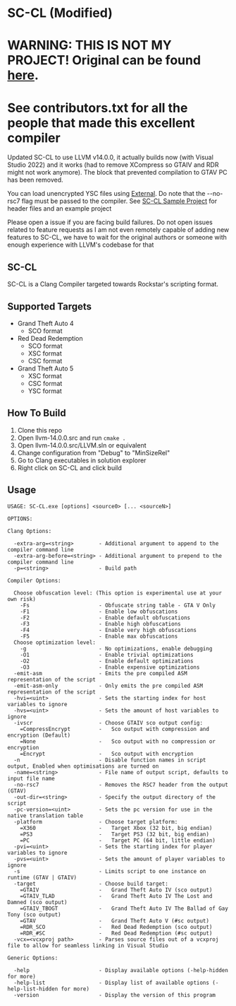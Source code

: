# SC-CL (Modified)

# WARNING: THIS IS NOT MY PROJECT! Original can be found [here](https://github.com/NativeFunction/SC-CL). 

# See contributors.txt for all the people that made this excellent compiler

Updated SC-CL to use LLVM v14.0.0, it actually builds now (with Visual Studio 2022) and it works (had to remove XCompress so GTAIV and RDR might not work anymore). The block that prevented compilation to GTAV PC has been removed.

You can load unencrypted YSC files using [External](https://github.com/maybegreat48/External). Do note that the --no-rsc7 flag must be passed to the compiler.
See [SC-CL Sample Project](https://github.com/NativeFunction/SC-CL-SampleProject) for header files and an example project

Please open a issue if you are facing build failures. Do not open issues related to feature requests as I am not even remotely capable of adding new features to SC-CL, we have to wait for the original authors or someone with enough experience with LLVM's codebase for that

SC-CL
---------------------------------

SC-CL is a Clang Compiler targeted towards Rockstar's scripting format.

Supported Targets
---------------------------------
* Grand Theft Auto 4
    * SCO format
* Red Dead Redemption
    * SCO format
    * XSC format
    * CSC format
* Grand Theft Auto 5
    * XSC format
    * CSC format
    * YSC format

How To Build
---------------------------------
1. Clone this repo
2. Open llvm-14.0.0.src and run `cmake .`
3. Open llvm-14.0.0.src/LLVM.sln or equivalent
4. Change configuration from "Debug" to "MinSizeRel"
5. Go to Clang executables in solution explorer
6. Right click on SC-CL and click build
  
Usage
---------------------------------

```console
USAGE: SC-CL.exe [options] <source0> [... <sourceN>]

OPTIONS:

Clang Options:

  -extra-arg=<string>        - Additional argument to append to the compiler command line
  -extra-arg-before=<string> - Additional argument to prepend to the compiler command line
  -p=<string>                - Build path

Compiler Options:

  Choose obfuscation level: (This option is experimental use at your own risk)
    -Fs                      - Obfuscate string table - GTA V Only
    -F1                      - Enable low obfuscations
    -F2                      - Enable default obfuscations
    -F3                      - Enable high obfuscations
    -F4                      - Enable very high obfuscations
    -F5                      - Enable max obfuscations
  Choose optimization level:
    -g                       - No optimizations, enable debugging
    -O1                      - Enable trivial optimizations
    -O2                      - Enable default optimizations
    -O3                      - Enable expensive optimizations
  -emit-asm                  - Emits the pre compiled ASM representation of the script
  -emit-asm-only             - Only emits the pre compiled ASM representation of the script
  -hvi=<uint>                - Sets the starting index for host variables to ignore
  -hvs=<uint>                - Sets the amount of host variables to ignore
  -ivscr                     - Choose GTAIV sco output config:
    =CompressEncrypt         -   Sco output with compression and encryption (Default)
    =None                    -   Sco output with no compression or encryption
    =Encrypt                 -   Sco output with encryption
  -n                         - Disable function names in script output, Enabled when optimisations are turned on
  -name=<string>             - File name of output script, defaults to input file name
  -no-rsc7                   - Removes the RSC7 header from the output (GTAV)
  -out-dir=<string>          - Specify the output directory of the script
  -pc-version=<uint>         - Sets the pc version for use in the native translation table
  -platform                  - Choose target platform:
    =X360                    -   Target Xbox (32 bit, big endian)
    =PS3                     -   Target PS3 (32 bit, big endian)
    =PC                      -   Target PC (64 bit, little endian)
  -pvi=<uint>                - Sets the starting index for player variables to ignore
  -pvs=<uint>                - Sets the amount of player variables to ignore
  -s                         - Limits script to one instance on runtime (GTAV | GTAIV)
  -target                    - Choose build target:
    =GTAIV                   -   Grand Theft Auto IV (sco output)
    =GTAIV_TLAD              -   Grand Theft Auto IV The Lost and Damned (sco output)
    =GTAIV_TBOGT             -   Grand Theft Auto IV The Ballad of Gay Tony (sco output)
    =GTAV                    -   Grand Theft Auto V (#sc output)
    =RDR_SCO                 -   Red Dead Redemption (sco output)
    =RDR_#SC                 -   Red Dead Redemption (#sc output)
  -vcx=<vcxproj path>        - Parses source files out of a vcxproj file to allow for seamless linking in Visual Studio

Generic Options:

  -help                      - Display available options (-help-hidden for more)
  -help-list                 - Display list of available options (-help-list-hidden for more)
  -version                   - Display the version of this program
```
